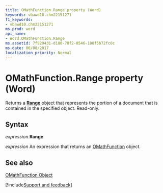 ```yaml
---
title: OMathFunction.Range property (Word)
keywords: vbawd10.chm22151271
f1_keywords:
- vbawd10.chm22151271
ms.prod: word
api_name:
- Word.OMathFunction.Range
ms.assetid: 7f929431-d180-70f2-0546-188f5b72fc0c
ms.date: 06/08/2017
localization_priority: Normal
---
```



# OMathFunction.Range property (Word)

Returns a  **[Range](Word.Range.md)** object that represents the portion of a document that is contained in the specified object. Read-only.


## Syntax

_expression_.**Range**

 _expression_ An expression that returns an [OMathFunction](./Word.OMathFunction.md) object.


## See also


[OMathFunction Object](Word.OMathFunction.md)

[!include[Support and feedback](~/includes/feedback-boilerplate.md)]